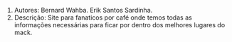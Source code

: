 1. Autores: Bernard Wahba. Erik Santos Sardinha.
2. Descrição: Site para fanaticos por café onde temos todas as informações 
necessárias para ficar por dentro dos melhores lugares do mack.